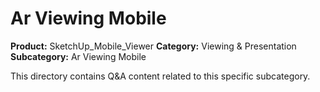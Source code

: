 # Ar Viewing Mobile

**Product:** SketchUp_Mobile_Viewer
**Category:** Viewing & Presentation
**Subcategory:** Ar Viewing Mobile

This directory contains Q&A content related to this specific subcategory.
